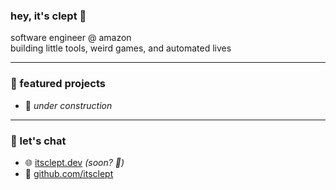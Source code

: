 ### hey, it's clept 👋

software engineer @ amazon  
building little tools, weird games, and automated lives

---

### 🧩 featured projects
- 🚧 *under construction*

---

### 💬 let's chat
- 🌐 [itsclept.dev](#) *(soon? 👀)*
- 🐙 [github.com/itsclept](https://github.com/itsclept)
